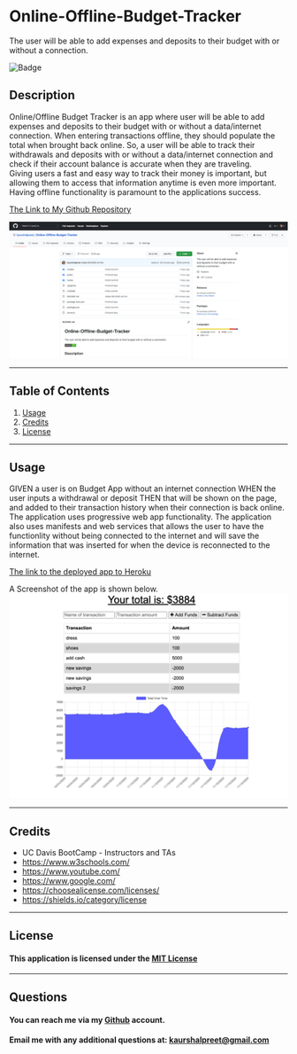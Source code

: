# Online-Offline-Budget-Tracker
The user will be able to add expenses and deposits to their budget with or without a connection.

![Badge](https://img.shields.io/badge/license-MIT-Green)

## Description

Online/Offline Budget Tracker is an app where user will be able to add expenses and deposits to their budget with or without a data/internet connection. When entering transactions offline, they should populate the total when brought back online. So, a user will be able to track their withdrawals and deposits with or without a data/internet connection and check if their account balance is accurate when they are traveling.
<br>
Giving users a fast and easy way to track their money is important, but allowing them to access that information anytime is even more important. Having offline functionality is paramount to the applications success. <br>

[The Link to My Github Repository](https://github.com/kaurshalpreet/Online-Offline-Budget-Tracker)

![Repository Screenshot](./screenshots/repo.png)

---

## Table of Contents

1. [Usage](#Usage)
1. [Credits](#Credits)
1. [License](#License)


---

## Usage

GIVEN a user is on Budget App without an internet connection
WHEN the user inputs a withdrawal or deposit
THEN that will be shown on the page, and added to their transaction history when their connection is back online.<br>
The application uses progressive web app functionality. The application also uses manifests and web services that allows the user to have the functionlity without being connected to the internet and will save the information that was inserted for when the device is reconnected to the internet. 

 [The link to the deployed app to Heroku](https://polar-island-26056.herokuapp.com/)


A Screenshot of the app is shown below.
![Sample Giphy](./screenshots/screenshot.png)


---

## Credits

- UC Davis BootCamp - Instructors and TAs
- https://www.w3schools.com/
- https://www.youtube.com/
- https://www.google.com/
- https://choosealicense.com/licenses/
- https://shields.io/category/license

---

## License

#### This application is licensed under the [MIT License](https://opensource.org/licenses/MIT)

---

## Questions

#### You can reach me via my [Github](https://github.com/kaurshalpreet) account.

#### Email me with any additional questions at: kaurshalpreet@gmail.com